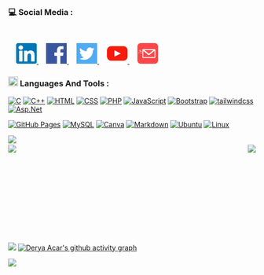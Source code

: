 <!-- <img src="https://readme-typing-svg.demolab.com?font=Fira+Code&pause=1000&color=525DE9&center=true&vCenter=true&width=1000&lines=Derya+Acar's,+GitHub;Hello,+world!" alt="Typing SVG" /> 
-->
<!-- img 
<a href="#" target="blank"> <img align="right" src="https://i.hizliresim.com/eazh7lo.png" width="200" /></a>
 -->
 
<!-- social -->
<h3 align="left">💻 Social Media :</h3></br>

&nbsp;&nbsp;&nbsp;
<a href="https://www.linkedin.com/in/derya-acar-aa5533230/">
    <picture>
        <source media="(prefers-color-scheme: dark)" srcset="https://github.com/deryaxacar/deryaxacar/blob/main/social/linkedin.png?raw=true">
        <img src="https://github.com/deryaxacar/deryaxacar/blob/main/social/linkedin..light.png?raw=true" width="42" height="42">
    </picture>
</a>
&nbsp;&nbsp;&nbsp;
<a href="https://www.facebook.com/people/Derya-Acar/pfbid02Mjij3PsnvX1XmzwCi5pJwYfXYVYXSA7AmPUYgXv4TyiYDi37daW8XC3oBD5YP4nHl/">
    <picture>
        <source media="(prefers-color-scheme: dark)" srcset="https://github.com/deryaxacar/deryaxacar/blob/main/social/facebook.png?raw=true">
        <img src="https://github.com/deryaxacar/deryaxacar/blob/main/social/facebook..light.png?raw=true" width="42" height="42">
    </picture>
</a>
&nbsp;&nbsp;&nbsp;
<a href="https://twitter.comderyaxacarr">
    <picture>
        <source media="(prefers-color-scheme: dark)" srcset="https://github.com/deryaxacar/deryaxacar/blob/main/social/twitter.png?raw=true">
        <img src="https://github.com/deryaxacar/deryaxacar/blob/main/social/twitter.light.png?raw=true" width="42" height="42">
    </picture>
</a>
&nbsp;&nbsp;&nbsp;
<a href="https://www.youtube.com">
    <picture>
        <source media="(prefers-color-scheme: dark)" srcset="https://github.com/deryaxacar/deryaxacar/blob/main/social/youtube.png?raw=true">
        <img src="https://github.com/deryaxacar/deryaxacar/blob/main/social/youtube..light.png?raw=true" width="42" height="42">
    </picture>
</a>
&nbsp;&nbsp;&nbsp;
<a href="https://www.gmail.com/derya41acar@gmail.com">
    <picture>
        <source media="(prefers-color-scheme: dark)" srcset="https://github.com/deryaxacar/deryaxacar/blob/main/social/email.png?raw=true">
        <img src="https://github.com/deryaxacar/deryaxacar/blob/main/social/email..light.png?raw=true" width="42" height="42">
    </picture>
</a>
<!-- Languages and Tools -->
<h3 align="left"><img src="https://media.giphy.com/media/IcnxGGAj0ubyB2r5M6/giphy.gif" width=20 height=20> Languages And Tools :</h3>

<p>
    <a href="#"><img alt="C" src="https://custom-icon-badges.demolab.com/badge/C-434d58.svg?logo=c-in-hexagon&logoColor=white"></a>
    <a href="#"><img alt="C++" src="https://custom-icon-badges.demolab.com/badge/C++-434d58.svg?logo=c-in-hexagon&logoColor=white"></a>
    <a href="#"><img alt="HTML" src="https://img.shields.io/badge/HTML-434d58.svg?logo=html5&logoColor=white"></a>
    <a href="#"><img alt="CSS" src="https://img.shields.io/badge/CSS-434d58.svg?logo=css3&logoColor=white"></a>
    <a href="#"><img alt="PHP" src="https://img.shields.io/badge/PHP-434d58.svg?logo=php&logoColor=white"></a>
    <a href="#"><img alt="JavaScript" src="https://img.shields.io/badge/JavaScript-434d58.svg?logo=javascript&logoColor=white"></a>
    <a href="#"><img alt="Bootstrap" src="https://img.shields.io/badge/Bootstrap-434d58.svg?logo=bootstrap&logoColor=white"></a>
    <a href="#"><img alt="tailwindcss" src="https://img.shields.io/badge/tailwindcss-434d58.svg?logo=tailwindcss&logoColor=white"></a>
    <a href="#"><img alt="Asp.Net" src="https://custom-icon-badges.demolab.com/badge/Asp.net-434d58.svg?logo=.net&logoColor=white"></a>
</p>

<p>
    <a href="#"><img alt="GitHub Pages" src="https://img.shields.io/badge/GitHub%20Pages-434d58.svg?logo=github&logoColor=white"></a>
    <a href="#"><img alt="MySQL" src="https://custom-icon-badges.demolab.com/badge/MySQL-434d58.svg?logo=database&logoColor=white"></a>
    <a href="#"><img alt="Canva" src="https://img.shields.io/badge/Canva-434d58.svg?logo=canva&logoColor=white&style=flat"></a>
    <a href="#"><img alt="Markdown" src="https://img.shields.io/badge/Markdown-434d58.svg?logo=markdown&logoColor=white&style=flat"></a>
    <a href="#"><img alt="Ubuntu" src="https://img.shields.io/badge/Ubuntu-434d58.svg?logo=ubuntu&logoColor=white&style=flat"></a>
    <a href="#"><img alt="Linux" src="https://img.shields.io/badge/Linux-434d58.svg?logo=linux&logoColor=white&style=flat"></a>
</p> <!-- color -- 525DE9-->


<!-- 
href="https://tailwindcss.com"
href="https://bulma.io"
href="https://materializecss.com"
href="https://getuikit.com"
href="https://picocss.com"
href="https://picturepan2.github.io/spectre"
href="https://vuejs.org"
href="https://alpinejs.dev"
-->

<!-- gif -->
<img src="https://user-images.githubusercontent.com/73097560/115834477-dbab4500-a447-11eb-908a-139a6edaec5c.gif">

<!-- github stats-->
<div align="center">
  <div style="display: flex; justify-content: space-between;">
    <img src="https://github-readme-stats.vercel.app/api?username=deryaxacar&theme=dark&show_icons=true&icon_color=fff&include_all_commits=false&count_private=true&layout=compact&border_radius=0" style="height:185px;">
    <img src="https://github-readme-stats.vercel.app/api/top-langs/?username=deryaxacar&theme=dark&hide_border=false&icon_color=434d58&include_all_commits=false&count_private=true&layout=compact&border_radius=0" style="height:185px;">
  </div>
</div>

<img src="https://user-images.githubusercontent.com/73097560/115834477-dbab4500-a447-11eb-908a-139a6edaec5c.gif"></a>
[![Derya Acar's github activity graph](https://github-readme-activity-graph.vercel.app/graph?username=deryaxacar&theme=merko&line=434d58)](https://github.com/deryaxacar/github-readme-activity-graph)

<img src="https://user-images.githubusercontent.com/73097560/115834477-dbab4500-a447-11eb-908a-139a6edaec5c.gif"></a>
